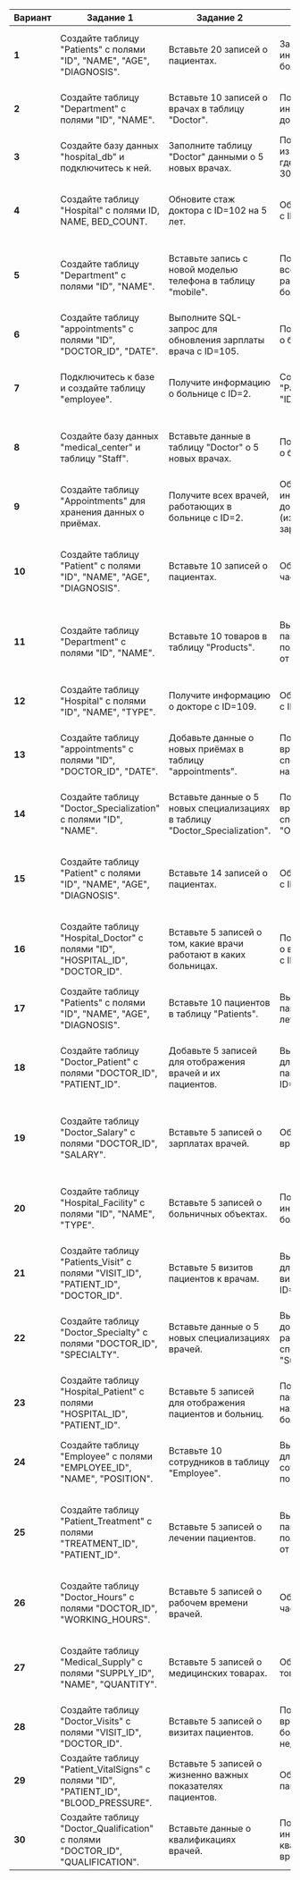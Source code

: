 | **Вариант** | **Задание 1**                                                      | **Задание 2**                                                | **Задание 3**                                                 | **Задание 4**                                                | **Задание 5**                                                    |
|-------------|---------------------------------------------------------------------|--------------------------------------------------------------|--------------------------------------------------------------|--------------------------------------------------------------|-------------------------------------------------------------------|
| **1**       | Создайте таблицу "Patients" с полями "ID", "NAME", "AGE", "DIAGNOSIS".                | Вставьте 20 записей о пациентах.     | Запросите информацию о больнице с ID=2.                      | Получите список врачей по специальности "Pediatric" и зарплате > 20000. | Постройте график с данными о зарплатах врачей по специальностям.   |
| **2**       | Создайте таблицу "Department" с полями "ID", "NAME".                      | Вставьте 10 записей о врачах в таблицу "Doctor".              | Получите информацию о докторе с ID=101.                       | Обновите цену на модель "Iphone12" до 1500.                   | Постройте диаграмму для сравнения зарплаты по больницам.          |
| **3**       | Создайте базу данных "hospital_db" и подключитесь к ней.            | Заполните таблицу "Doctor" данными о 5 новых врачах.          | Получите все записи из таблицы "Doctor", где зарплата > 30000. | Получите список всех врачей из больницы с ID=1.               | Используйте Pandas для агрегации зарплаты врачей по специальностям. |
| **4**       | Создайте таблицу "Hospital" с полями ID, NAME, BED_COUNT.           | Обновите стаж доктора с ID=102 на 5 лет.                      | Обновите стаж врача с ID=103 на 3 года.    | Получите список врачей с зарплатой больше 40000 в больнице с ID=3. | Постройте линейный график с количеством больниц по количеству мест.|
| **5**       | Создайте таблицу "Department" с полями "ID", "NAME".                 | Вставьте запись с новой моделью телефона в таблицу "mobile".  | Получите список всех докторов, работающих в больнице с ID=4. | Сохраните список врачей по специальности в новый CSV-файл.      | Постройте круговую диаграмму для процентного распределения врачей по специализациям. |
| **6**       | Создайте таблицу "appointments" с полями "ID", "DOCTOR_ID", "DATE".  | Выполните SQL-запрос для обновления зарплаты врача с ID=105. | Получите все записи о больнице с ID=3.    | Обновите стаж врача с ID=106.                                 | Постройте график зависимости зарплаты от опыта врачей.            |
| **7**       | Подключитесь к базе и создайте таблицу "employee".                   | Получите информацию о больнице с ID=2.                       | Создайте таблицу "Patient" с полями "ID", "NAME", "AGE".       | Получите список всех врачей, работающих более 5 лет в "Mayo Clinic". | Визуализируйте распределение зарплат врачей в виде столбчатой диаграммы. |
| **8**       | Создайте базу данных "medical_center" и таблицу "Staff".             | Вставьте данные в таблицу "Doctor" о 5 новых врачах.         | Получите все записи о больнице с ID=4.                        | Выполните запрос для получения врачей, специализирующихся на педиатрии. | Постройте график с данными о больницах, сортированных по количеству мест. |
| **9**       | Создайте таблицу "Appointments" для хранения данных о приёмах.      | Получите всех врачей, работающих в больнице с ID=2.           | Обновите информацию о докторе с ID=103 (измените его зарплату).| Получите все записи из таблицы "Doctor" с опытом работы более 5 лет. | Визуализируйте распределение врачей по специальностям.            |
| **10**      | Создайте таблицу "Patient" с полями "ID", "NAME", "AGE", "DIAGNOSIS".| Вставьте 10 записей о пациентах.                             | Обновите рабочие часы врача с ID=2.   | Обновите специальность врача с ID=104.                        | Постройте столбчатую диаграмму для анализа распределения зарплат по врачам. |
| **11**      | Создайте таблицу "Department" с полями "ID", "NAME".      | Вставьте 10 товаров в таблицу "Products".                     | Выведите всех пациентов, получающих лечение от "Orthopedic".                     | Выполните SQL-запрос для получения врачей, специализирующихся на "Dermatology". | Создайте диаграмму для анализа распределения зарплат в зависимости от опыта. |
| **12**      | Создайте таблицу "Hospital" с полями "ID", "NAME", "TYPE".           | Получите информацию о докторе с ID=109.                       | Обновите стаж врача с ID=110 на 2 года.                       | Удалите запись из таблицы "Doctor" с ID=115.                   | Постройте график для анализа количества врачей по специальности.  |
| **13**      | Создайте таблицу "appointments" с полями "ID", "DOCTOR_ID", "DATE".  | Добавьте данные о новых приёмах в таблицу "appointments".     | Получите всех врачей, специализирующихся на "Neurologist".    | Визуализируйте распределение врачей по больницам с помощью гистограммы. | Создайте таблицу для анализа распределения пациентов по возрасту.   |
| **14**      | Создайте таблицу "Doctor_Specialization" с полями "ID", "NAME".      | Вставьте данные о 5 новых специализациях в таблицу "Doctor_Specialization".| Получите всех врачей по специальности "Orthopedic".           | Обновите зарплату врача с ID=106 на 52000.                    | Постройте круговую диаграмму для визуализации распределения больниц по типу. |
| **15**      | Создайте таблицу "Patient" с полями "ID", "NAME", "AGE", "DIAGNOSIS".| Вставьте 14 записей о пациентах.                   | Обновите стаж врача с ID=110 на 4 года. | Выведите список всех врачей с зарплатой выше 45000.            | Создайте столбчатую диаграмму для анализа зарплат врачей по больницам. |
| **16**      | Создайте таблицу "Hospital_Doctor" с полями "ID", "HOSPITAL_ID", "DOCTOR_ID". | Вставьте 5 записей о том, какие врачи работают в каких больницах. | Получите все записи о врачах из больницы с ID=1.              | Выполните запрос для получения всех врачей с опытом работы > 5 лет. | Создайте диаграмму для анализа данных по больницам, сортированным по количеству пациентов. |
| **17**      | Создайте таблицу "Patients" с полями "ID", "NAME", "AGE", "DIAGNOSIS".| Вставьте 10 пациентов в таблицу "Patients".                  | Выведите всех пациентов старше 50 лет.                        | Обновите диагноз пациента с ID=2.                               | Создайте линейный график для анализа возраста пациентов по диагнозам. |
| **18**      | Создайте таблицу "Doctor_Patient" с полями "DOCTOR_ID", "PATIENT_ID".| Добавьте 5 записей для отображения врачей и их пациентов.     | Выполните запрос для получения пациентов врача с ID=101.     | Выполните запрос для получения всех больниц с количеством мест > 1000. | Постройте столбчатую диаграмму для анализа зарплат врачей по специализациям. |
| **19**      | Создайте таблицу "Doctor_Salary" с полями "DOCTOR_ID", "SALARY".     | Вставьте 5 записей о зарплатах врачей.                        | Обновите зарплату врача с ID=107.                              | Получите зарплаты всех врачей с опытом > 5 лет.                 | Постройте круговую диаграмму для анализа распределения зарплат среди врачей. |
| **20**      | Создайте таблицу "Hospital_Facility" с полями "ID", "NAME", "TYPE".   | Вставьте 5 записей о больничных объектах.                     | Получите информацию о больнице с ID=4.                         | Обновите количество коек в больнице с ID=3.                     | Создайте линейный график для отображения трендов по количеству коек в больницах. |
| **21**      | Создайте таблицу "Patients_Visit" с полями "VISIT_ID", "PATIENT_ID", "DOCTOR_ID". | Вставьте 5 визитов пациентов к врачам.                        | Выполните запрос для получения визитов пациента с ID=4.       | Обновите информацию о визите пациента с ID=3.                   | Постройте столбчатую диаграмму для анализа визитов пациентов. |
| **22**      | Создайте таблицу "Doctor_Specialty" с полями "DOCTOR_ID", "SPECIALTY". | Вставьте данные о 5 новых специализациях врачей.             | Выведите всех докторов, работающих по специализации "Surgeon".| Обновите специализацию врача с ID=116 на "Pediatrician".        | Постройте диаграмму для анализа распределения специалистов по больницам. |
| **23**      | Создайте таблицу "Hospital_Patient" с полями "HOSPITAL_ID", "PATIENT_ID". | Вставьте 5 записей для отображения пациентов и больниц.      | Получите список пациентов, находящихся в больнице с ID=2.     | Обновите информацию о пациенте с ID=3.                          | Постройте круговую диаграмму для анализа пациентов по возрастным категориям. |
| **24**      | Создайте таблицу "Employee" с полями "EMPLOYEE_ID", "NAME", "POSITION".| Вставьте 10 сотрудников в таблицу "Employee".                 | Выполните запрос для получения всех сотрудников с позицией "Doctor". | Обновите позицию сотрудника с ID=6 на "Chief Doctor".           | Постройте линейный график для отображения сотрудников по позициям. |
| **25**      | Создайте таблицу "Patient_Treatment" с полями "TREATMENT_ID", "PATIENT_ID". | Вставьте 5 записей о лечении пациентов.                      | Выведите всех пациентов, получающих лечение от "Neurologist".  | Обновите диагноз пациента с ID=8.                               | Постройте столбчатую диаграмму для анализа распространенности заболеваний среди пациентов. |
| **26**      | Создайте таблицу "Doctor_Hours" с полями "DOCTOR_ID", "WORKING_HOURS".| Вставьте 5 записей о рабочем времени врачей.                  | Обновите рабочие часы врача с ID=9.                            | Получите всех врачей, работающих более 40 часов в неделю.      | Постройте график для отображения рабочего времени врачей по больницам. |
| **27**      | Создайте таблицу "Medical_Supply" с полями "SUPPLY_ID", "NAME", "QUANTITY". | Вставьте 5 записей о медицинских товарах.                    | Обновите количество товара с ID=3.                             | Выполните запрос для получения всех медицинских товаров с количеством < 100. | Постройте столбчатую диаграмму для отображения наличия товаров по категориям. |
| **28**      | Создайте таблицу "Doctor_Visits" с полями "VISIT_ID", "DOCTOR_ID".    | Вставьте 5 записей о визитах пациентов.                       | Получите всех врачей, проводящих больше 10 визитов в неделю.   | Обновите количество визитов у врача с ID=8.                   | Постройте график с числом визитов по месяцам для каждого врача. |
| **29**      | Создайте таблицу "Patient_VitalSigns" с полями "ID", "PATIENT_ID", "BLOOD_PRESSURE". | Вставьте 5 записей о жизненно важных показателях пациентов.   | Обновите давление пациента с ID=5.                             | Выполните запрос для получения всех пациентов с высоким давлением. | Постройте диаграмму для анализа изменения давления у пациентов. |
| **30**      | Создайте таблицу "Doctor_Qualification" с полями "DOCTOR_ID", "QUALIFICATION". | Вставьте данные о квалификациях врачей.                      | Получите информацию о всех квалифицированных врачах с ID>3.    | Обновите квалификацию врача с ID=1.                            | Постройте график для анализа распределения врачей по квалификации. |
